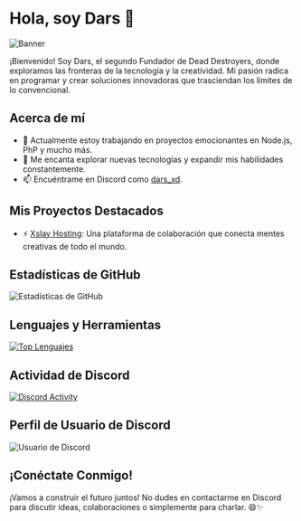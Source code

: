 # Hola, soy Dars 👋

![Banner](https://cdn.pfps.gg/banners/7961-rinrin.gif)

¡Bienvenido! Soy Dars, el segundo Fundador de Dead Destroyers, donde exploramos las fronteras de la tecnología y la creatividad. Mi pasión radica en programar y crear soluciones innovadoras que trasciendan los límites de lo convencional.

## Acerca de mí

- 🔭 Actualmente estoy trabajando en proyectos emocionantes en Node.js, PhP y mucho más.
- 🌱 Me encanta explorar nuevas tecnologías y expandir mis habilidades constantemente.
- 📫 Encuéntrame en Discord como [dars_xd](https://discord.com/users/1066121330161897572).

## Mis Proyectos Destacados

- ⚡️ [Xslay Hosting](https://github.com/Xslay-Hosting/xslay): Una plataforma de colaboración que conecta mentes creativas de todo el mundo.

## Estadísticas de GitHub

![Estadísticas de GitHub](https://github-readme-stats.vercel.app/api?username=Bydars&show_icons=true&theme=radical)

## Lenguajes y Herramientas

[![Top Lenguajes](https://github-readme-stats.vercel.app/api/top-langs/?username=Bydars&layout=compact&theme=radical)](https://github.com/Bydars)

## Actividad de Discord

[![Discord Activity](https://discord.com/api/guilds/{1221968318878056538}/widget.png?style=banner4)](https://discord.com/users/1066121330161897572)

## Perfil de Usuario de Discord

![Usuario de Discord](https://lanyard-profile-readme.vercel.app/api/1066121330161897572)

## ¡Conéctate Conmigo!

¡Vamos a construir el futuro juntos! No dudes en contactarme en Discord para discutir ideas, colaboraciones o simplemente para charlar. 😄✨


